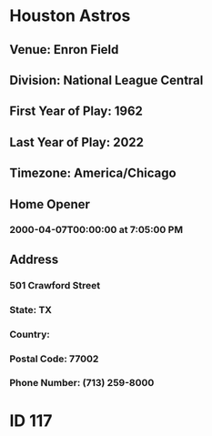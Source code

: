 # Houston Astros
## Venue: Enron Field
## Division: National League Central
## First Year of Play: 1962
## Last Year of Play: 2022
## Timezone: America/Chicago
## Home Opener
### 2000-04-07T00:00:00 at 7:05:00 PM
## Address
### 501 Crawford Street
### State: TX
### Country: 
### Postal Code: 77002
### Phone Number: (713) 259-8000
# ID 117